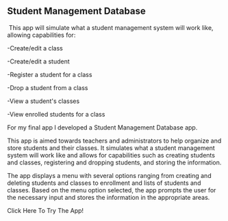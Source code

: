 ## Student Management Database

 This app will simulate what a student management system will work like, allowing capabilities for:
 
 -Create/edit a class
 
 -Create/edit a student
 
 -Register a student for a class
 
 -Drop a student from a class
 
 -View a student's classes
 
 -View enrolled students for a class

For my final app I developed a Student Management Database app.

This app is aimed towards teachers and administrators to help organize and store students and their classes. It simulates what a student management system will work like and allows for capabilities such as creating students and classes, registering and dropping students, and storing the information.

The app displays a menu with several options ranging from creating and deleting students and classes to enrollment and lists of students and classes. Based on the menu option selected, the app prompts the user for the necessary input and stores the information in the appropriate areas. 

Click Here To Try The App!
